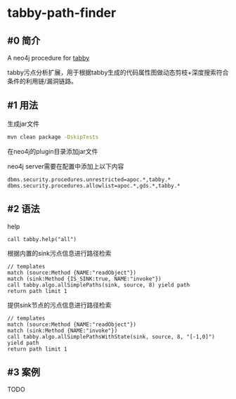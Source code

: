 # tabby-path-finder
## #0 简介
A neo4j procedure for [tabby](https://github.com/wh1t3p1g/tabby)

tabby污点分析扩展，用于根据tabby生成的代码属性图做动态剪枝+深度搜索符合条件的利用链/漏洞链路。

## #1 用法

生成jar文件
```bash
mvn clean package -DskipTests
```

在neo4j的plugin目录添加jar文件

neo4j server需要在配置中添加上以下内容
```
dbms.security.procedures.unrestricted=apoc.*,tabby.*
dbms.security.procedures.allowlist=apoc.*,gds.*,tabby.*
```

## #2 语法

help
```
call tabby.help("all")
```

根据内置的sink污点信息进行路径检索
```
// templates
match (source:Method {NAME:"readObject"})
match (sink:Method {IS_SINK:true, NAME:"invoke"})
call tabby.algo.allSimplePaths(sink, source, 8) yield path
return path limit 1
```

提供sink节点的污点信息进行路径检索
```
// templates
match (source:Method {NAME:"readObject"})
match (sink:Method {NAME:"invoke"})
call tabby.algo.allSimplePathsWithState(sink, source, 8, "[-1,0]") yield path
return path limit 1
```

## #3 案例

TODO